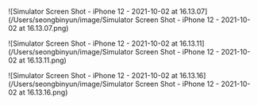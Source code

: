 ![Simulator Screen Shot - iPhone 12 - 2021-10-02 at 16.13.07](/Users/seongbinyun/image/Simulator Screen Shot - iPhone 12 - 2021-10-02 at 16.13.07.png)

![Simulator Screen Shot - iPhone 12 - 2021-10-02 at 16.13.11](/Users/seongbinyun/image/Simulator Screen Shot - iPhone 12 - 2021-10-02 at 16.13.11.png)

![Simulator Screen Shot - iPhone 12 - 2021-10-02 at 16.13.16](/Users/seongbinyun/image/Simulator Screen Shot - iPhone 12 - 2021-10-02 at 16.13.16.png)